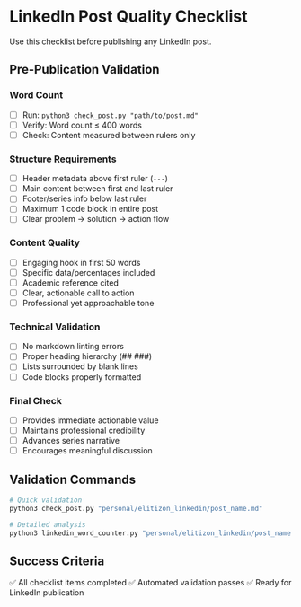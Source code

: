 # LinkedIn Post Quality Checklist

Use this checklist before publishing any LinkedIn post.

## Pre-Publication Validation

### Word Count
- [ ] Run: `python3 check_post.py "path/to/post.md"`
- [ ] Verify: Word count ≤ 400 words
- [ ] Check: Content measured between rulers only

### Structure Requirements
- [ ] Header metadata above first ruler (`---`)
- [ ] Main content between first and last ruler
- [ ] Footer/series info below last ruler
- [ ] Maximum 1 code block in entire post
- [ ] Clear problem → solution → action flow

### Content Quality
- [ ] Engaging hook in first 50 words
- [ ] Specific data/percentages included
- [ ] Academic reference cited
- [ ] Clear, actionable call to action
- [ ] Professional yet approachable tone

### Technical Validation
- [ ] No markdown linting errors
- [ ] Proper heading hierarchy (## ###)
- [ ] Lists surrounded by blank lines
- [ ] Code blocks properly formatted

### Final Check
- [ ] Provides immediate actionable value
- [ ] Maintains professional credibility
- [ ] Advances series narrative
- [ ] Encourages meaningful discussion

## Validation Commands

```bash
# Quick validation
python3 check_post.py "personal/elitizon_linkedin/post_name.md"

# Detailed analysis  
python3 linkedin_word_counter.py "personal/elitizon_linkedin/post_name.md" --verbose
```

## Success Criteria
✅ All checklist items completed
✅ Automated validation passes
✅ Ready for LinkedIn publication
